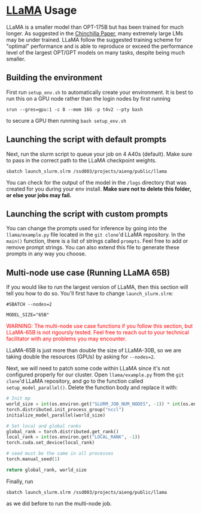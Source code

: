 # [LLaMA](https://ai.facebook.com/blog/large-language-model-llama-meta-ai/) Usage

LLaMA is a smaller model than OPT-175B but has been trained for much longer. As suggested in the [Chinchilla Paper](https://proceedings.neurips.cc/paper_files/paper/2022/file/c1e2faff6f588870935f114ebe04a3e5-Paper-Conference.pdf), many extremely large LMs may be under trained. LLaMA follow the suggested training scheme for "optimal" performance and is able to reproduce or exceed the performance level of the largest OPT/GPT models on many tasks, despite being much smaller.

## Building the environment

First run `setup_env.sh` to automatically create your environment. It is best to run this on a GPU node rather than the login nodes by first running
```
srun --gres=gpu:1 -c 8 --mem 16G -p t4v2 --pty bash
```
to secure a GPU then running `bash setup_env.sh`

## Launching the script with default prompts

Next, run the slurm script to queue your job on 4 A40s (default). Make sure to
pass in the correct path to the LLaMA checkpoint weights.

`sbatch launch_slurm.slrm /ssd003/projects/aieng/public/llama`

You can check for the output of the model in the `/logs` directory that was
created for you during your env install. __Make sure not to delete this folder, or else your jobs may fail.__

## Launching the script with custom prompts

You can change the prompts used for inference by going into the
`llama/example.py` file located in the `git clone`'d LLaMA repository. In the
`main()` function, there is a list of strings called `prompts`. Feel free to
add or remove prompt strings. You can also extend this file to generate these
prompts in any way you choose.

## Multi-node use case (Running LLaMA 65B)

If you would like to run the largest version of LLaMA, then this section will
tell you how to do so. You'll first have to change `launch_slurm.slrm`:

`#SBATCH --nodes=2`

`MODEL_SIZE="65B"`

<font color='red'> WARNING: The multi-node use case functions if you follow this section, but
LLaMA-65B is not rigoursly tested. Feel free to reach out to your technical
facilitator with any problems you may encounter.
</font>

LLaMA-65B is just more than double the size of LLaMA-30B, so we are taking
double the resources (GPUs) by asking for `--nodes=2`.

Next, we will need to patch some code within LLaMA since it's not configured
properly for our cluster. Open `llama/example.py` from the `git clone`'d LLaMA
repository, and go to the function called `setup_model_parallel()`. Delete the
function body and replace it with:
```python
# Init mp
world_size = int(os.environ.get("SLURM_JOB_NUM_NODES", -1)) * int(os.environ.get("SLURM_GPUS_ON_NODE", -1))
torch.distributed.init_process_group("nccl")
initialize_model_parallel(world_size)

# Set local and global ranks
global_rank = torch.distributed.get_rank()
local_rank = int(os.environ.get("LOCAL_RANK", -1))
torch.cuda.set_device(local_rank)

# seed must be the same in all processes
torch.manual_seed(1)

return global_rank, world_size
```
Finally, run

`sbatch launch_slurm.slrm /ssd003/projects/aieng/public/llama`

as we did before to run the multi-node job.
